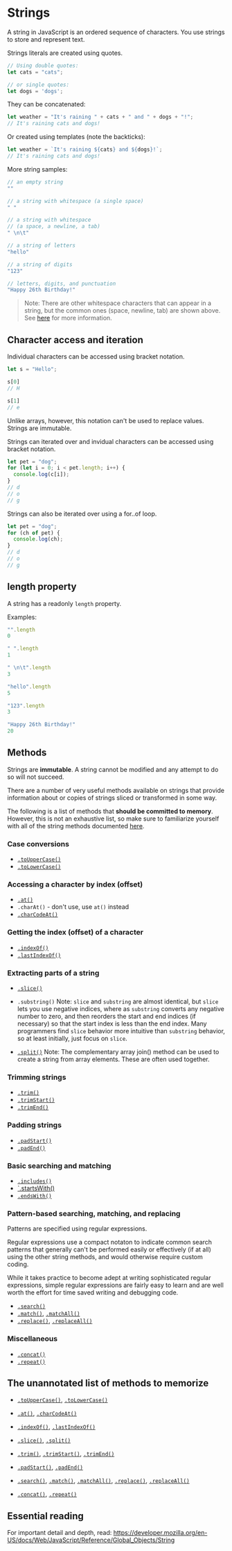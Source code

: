 # Strings

A string in JavaScript is an ordered sequence of characters.
You use strings to store and represent text.

Strings literals are created using quotes.

```js
// Using double quotes:
let cats = "cats";

// or single quotes:
let dogs = 'dogs';
```

They can be concatenated:

```js
let weather = "It's raining " + cats + " and " + dogs + "!";
// It's raining cats and dogs!
```

Or created using templates (note the backticks):

```js
let weather = `It's raining ${cats} and ${dogs}!`;
// It's raining cats and dogs!
```

More string samples:

```js
// an empty string
""

// a string with whitespace (a single space)
" "

// a string with whitespace
// (a space, a newline, a tab)
" \n\t"

// a string of letters
"hello"

// a string of digits
"123"

// letters, digits, and punctuation
"Happy 26th Birthday!"
```

> Note: There are other whitespace characters that can appear in a string, but
the common ones (space, newline, tab) are shown above. See
[here](https://developer.mozilla.org/en-US/docs/Glossary/Whitespace#in_javascript)
for more information.

## Character access and iteration

Individual characters can be accessed using bracket notation.

```js
let s = "Hello";

s[0]
// H

s[1]
// e
```

Unlike arrays, however, this notation can't be used to replace values. Strings
are immutable.

Strings can iterated over and invidual characters can be accessed using bracket
notation.

```js
let pet = "dog";
for (let i = 0; i < pet.length; i++) {
  console.log(c[i]);
}
// d
// o
// g
```

Strings can also be iterated over using a for..of loop.

```js
let pet = "dog";
for (ch of pet) {
  console.log(ch);
}
// d
// o
// g
```

## length property

A string has a readonly `length` property.

Examples:

```js
"".length
0

" ".length
1

" \n\t".length
3

"hello".length
5

"123".length
3

"Happy 26th Birthday!"
20
```

## Methods

Strings are **immutable**. A string cannot be modified and any
attempt to do so will not succeed.

There are a number of very useful methods available on strings
that provide information about or copies of strings sliced or
transformed in some way.

The following is a list of methods that **should be committed to
memory**. However, this is not an exhaustive list, so make sure to familiarize
yourself with all of the string methods documented [here](https://developer.mozilla.org/en-US/docs/Web/JavaScript/Reference/Global_Objects/String).

### Case conversions

- [`.toUpperCase()`](https://developer.mozilla.org/en-US/docs/Web/JavaScript/Reference/Global_Objects/String/toUpperCase)
- [`.toLowerCase()`](https://developer.mozilla.org/en-US/docs/Web/JavaScript/Reference/Global_Objects/String/toLowerCase)

### Accessing a character by index (offset)

- [`.at()`](https://developer.mozilla.org/en-US/docs/Web/JavaScript/Reference/Global_Objects/String/at)
- `.charAt()` - don't use, use `at()` instead
- [`.charCodeAt()`](https://developer.mozilla.org/en-US/docs/Web/JavaScript/Reference/Global_Objects/String/charCodeAt)

### Getting the index (offset) of a character

- [`.indexOf()`](https://developer.mozilla.org/en-US/docs/Web/JavaScript/Reference/Global_Objects/String/indexOf)
- [`.lastIndexOf()`](https://developer.mozilla.org/en-US/docs/Web/JavaScript/Reference/Global_Objects/String/lastIndexOf)

### Extracting parts of a string

- [`.slice()`](https://developer.mozilla.org/en-US/docs/Web/JavaScript/Reference/Global_Objects/String/slice)
- `.substring()`
  Note: `slice` and `substring` are almost identical, but
  `slice` lets you use negative indices, where as `substring`
  converts any negative number to zero, and then reorders
  the start and end indices (if necessary) so that the
  start index is less than the end index. Many programmers
  find `slice` behavior more intuitive than `substring`
  behavior, so at least initially, just focus on `slice`.

- [`.split()`](https://developer.mozilla.org/en-US/docs/Web/JavaScript/Reference/Global_Objects/String/split)
  Note: The complementary array join() method can be used to create a string
  from array elements. These are often used together.

### Trimming strings

- [`.trim()`](https://developer.mozilla.org/en-US/docs/Web/JavaScript/Reference/Global_Objects/String/Trim)
- [`.trimStart()`](https://developer.mozilla.org/en-US/docs/Web/JavaScript/Reference/Global_Objects/String/trimStart)
- [`.trimEnd()`](https://developer.mozilla.org/en-US/docs/Web/JavaScript/Reference/Global_Objects/String/trimEnd)

### Padding strings

- [`.padStart()`](https://developer.mozilla.org/en-US/docs/Web/JavaScript/Reference/Global_Objects/String/padStart)
- [`.padEnd()`](https://developer.mozilla.org/en-US/docs/Web/JavaScript/Reference/Global_Objects/String/padEnd)

### Basic searching and matching

- [`.includes()`](https://developer.mozilla.org/en-US/docs/Web/JavaScript/Reference/Global_Objects/String/includes)
- [`.startsWith()](https://developer.mozilla.org/en-US/docs/Web/JavaScript/Reference/Global_Objects/String/startsWith)
- [`.endsWith()`](https://developer.mozilla.org/en-US/docs/Web/JavaScript/Reference/Global_Objects/String/endsWith)

### Pattern-based searching, matching, and replacing

Patterns are specified using regular expressions.

Regular expressions use a compact notaton to indicate common search patterns
that generally can't be performed easily or effectively (if at all) using the
other string methods, and would otherwise require custom coding.

While it takes practice to become adept at writing sophisticated regular
expressions, simple regular expressions are fairly easy to learn and are well
worth the effort for time saved writing and debugging code.

- [`.search()`](https://developer.mozilla.org/en-US/docs/Web/JavaScript/Reference/Global_Objects/String/search)
- [`.match()`](https://developer.mozilla.org/en-US/docs/Web/JavaScript/Reference/Global_Objects/String/match),
[`.matchAll()`](https://developer.mozilla.org/en-US/docs/Web/JavaScript/Reference/Global_Objects/String/matchAll)
- [`.replace()`](https://developer.mozilla.org/en-US/docs/Web/JavaScript/Reference/Global_Objects/String/replace),
[`.replaceAll()`](https://developer.mozilla.org/en-US/docs/Web/JavaScript/Reference/Global_Objects/String/replaceAll)

### Miscellaneous

- [`.concat()`](https://developer.mozilla.org/en-US/docs/Web/JavaScript/Reference/Global_Objects/String/concat)
- [`.repeat()`](https://developer.mozilla.org/en-US/docs/Web/JavaScript/Reference/Global_Objects/String/repeat)

## The unannotated list of methods to memorize

- [`.toUpperCase()`](https://developer.mozilla.org/en-US/docs/Web/JavaScript/Reference/Global_Objects/String/toUpperCase),
[`.toLowerCase()`](https://developer.mozilla.org/en-US/docs/Web/JavaScript/Reference/Global_Objects/String/toLowerCase)

- [`.at()`](https://developer.mozilla.org/en-US/docs/Web/JavaScript/Reference/Global_Objects/String/at),
[`.charCodeAt()`](https://developer.mozilla.org/en-US/docs/Web/JavaScript/Reference/Global_Objects/String/charCodeAt)

- [`.indexOf()`](https://developer.mozilla.org/en-US/docs/Web/JavaScript/Reference/Global_Objects/String/indexOf),
[`.lastIndexOf()`](https://developer.mozilla.org/en-US/docs/Web/JavaScript/Reference/Global_Objects/String/lastIndexOf)

- [`.slice()`](https://developer.mozilla.org/en-US/docs/Web/JavaScript/Reference/Global_Objects/String/slice),
[`.split()`](https://developer.mozilla.org/en-US/docs/Web/JavaScript/Reference/Global_Objects/String/split)

- [`.trim()`](https://developer.mozilla.org/en-US/docs/Web/JavaScript/Reference/Global_Objects/String/Trim),
[`.trimStart()`](https://developer.mozilla.org/en-US/docs/Web/JavaScript/Reference/Global_Objects/String/trimStart),
[`.trimEnd()`](https://developer.mozilla.org/en-US/docs/Web/JavaScript/Reference/Global_Objects/String/trimEnd)

- [`.padStart()`](https://developer.mozilla.org/en-US/docs/Web/JavaScript/Reference/Global_Objects/String/padStart),
[`.padEnd()`](https://developer.mozilla.org/en-US/docs/Web/JavaScript/Reference/Global_Objects/String/padEnd)

- [`.search()`](https://developer.mozilla.org/en-US/docs/Web/JavaScript/Reference/Global_Objects/String/search),
[`.match()`](https://developer.mozilla.org/en-US/docs/Web/JavaScript/Reference/Global_Objects/String/match),
[`.matchAll()`](https://developer.mozilla.org/en-US/docs/Web/JavaScript/Reference/Global_Objects/String/matchAll),
[`.replace()`](https://developer.mozilla.org/en-US/docs/Web/JavaScript/Reference/Global_Objects/String/replace),
[`.replaceAll()`](https://developer.mozilla.org/en-US/docs/Web/JavaScript/Reference/Global_Objects/String/replaceAll)


- [`.concat()`](https://developer.mozilla.org/en-US/docs/Web/JavaScript/Reference/Global_Objects/String/concat),
[`.repeat()`](https://developer.mozilla.org/en-US/docs/Web/JavaScript/Reference/Global_Objects/String/repeat)

## Essential reading

For important detail and depth, read:
https://developer.mozilla.org/en-US/docs/Web/JavaScript/Reference/Global_Objects/String
